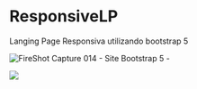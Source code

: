 # ResponsiveLP
Langing Page Responsiva utilizando bootstrap 5


![FireShot Capture 014 - Site Bootstrap 5 - ](https://user-images.githubusercontent.com/89467421/233228232-762e8852-8e9b-4741-84ae-4d60b2481414.png)

<img src="./banner/mataMosquitoJS.png">
